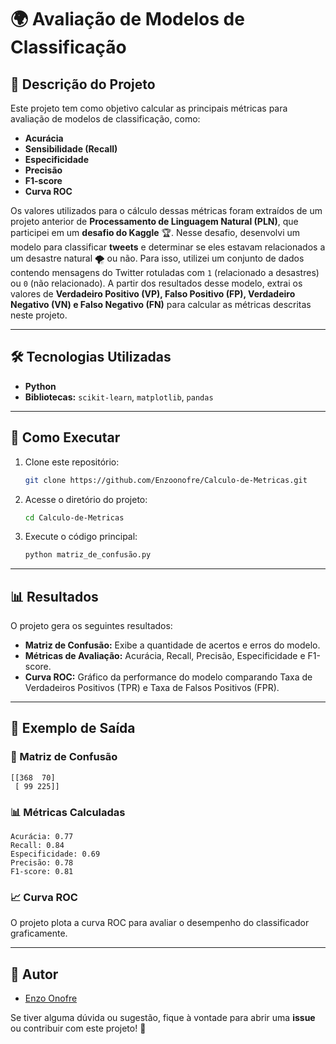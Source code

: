 # 🌍 Avaliação de Modelos de Classificação

## 📌 Descrição do Projeto
Este projeto tem como objetivo calcular as principais métricas para avaliação de modelos de classificação, como:
- **Acurácia**
- **Sensibilidade (Recall)**
- **Especificidade**
- **Precisão**
- **F1-score**
- **Curva ROC**

Os valores utilizados para o cálculo dessas métricas foram extraídos de um projeto anterior de **Processamento de Linguagem Natural (PLN)**, que participei em um **desafio do Kaggle** 🏆. Nesse desafio, desenvolvi um modelo para classificar **tweets** e determinar se eles estavam relacionados a um desastre natural 🌪️ ou não. Para isso, utilizei um conjunto de dados contendo mensagens do Twitter rotuladas com `1` (relacionado a desastres) ou `0` (não relacionado). A partir dos resultados desse modelo, extrai os valores de **Verdadeiro Positivo (VP), Falso Positivo (FP), Verdadeiro Negativo (VN) e Falso Negativo (FN)** para calcular as métricas descritas neste projeto.

---

## 🛠️ Tecnologias Utilizadas
- **Python**
- **Bibliotecas:** `scikit-learn`, `matplotlib`, `pandas`

---

## 🚀 Como Executar
1. Clone este repositório:
   ```bash
   git clone https://github.com/Enzoonofre/Calculo-de-Metricas.git
   ```
2. Acesse o diretório do projeto:
   ```bash
   cd Calculo-de-Metricas
   ```
3. Execute o código principal:
   ```bash
   python matriz_de_confusão.py
   ```

---

## 📊 Resultados
O projeto gera os seguintes resultados:
- **Matriz de Confusão:** Exibe a quantidade de acertos e erros do modelo.
- **Métricas de Avaliação:** Acurácia, Recall, Precisão, Especificidade e F1-score.
- **Curva ROC:** Gráfico da performance do modelo comparando Taxa de Verdadeiros Positivos (TPR) e Taxa de Falsos Positivos (FPR).

---

## 📌 Exemplo de Saída
### 🎯 Matriz de Confusão
```
[[368  70]
 [ 99 225]]
```
### 📊 Métricas Calculadas
```
Acurácia: 0.77
Recall: 0.84
Especificidade: 0.69
Precisão: 0.78
F1-score: 0.81
```
### 📈 Curva ROC
O projeto plota a curva ROC para avaliar o desempenho do classificador graficamente.

---

## 👤 Autor
- [Enzo Onofre](https://github.com/Enzoonofre)

Se tiver alguma dúvida ou sugestão, fique à vontade para abrir uma **issue** ou contribuir com este projeto! 🚀

